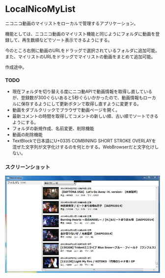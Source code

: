 # LocalNicoMyList
ニコニコ動画のマイリストをローカルで管理するアプリケーション。

機能としては、ニコニコ動画のマイリスト機能と同じようにフォルダに動画を登録して、再生数順などでソート表示できるようにする。

今のところ右側に動画のURLをドラッグで選択されているフォルダに追加可能。
また、マイリストのURLをドラッグでマイリストの動画をまとめて追加可能。

作成途中。

### TODO
* 現在フォルダを切り替える度にニコ動APIで動画情報を取得し直しているが、登録数が300ぐらいあると5秒ぐらいかかったので、動画情報もローカルに保存するようにして更新ボタンで取得し直すように変更する。
* 動画をダブルクリックでブラウザで動画ページを開く。
* 最新コメントの時間を取得してコメントの新しい順、古い順でソートできるようにする。
* フォルダの新規作成、名前変更、削除機能
* 動画の削除機能
* TextBlockで日本語にU+0335 COMBINING SHORT STROKE OVERLAYを混ぜた文字列が文字化けするのを何とかする。WebBrowserだと文字化けしない。

### スクリーンショット
![タイトル](screenshot.JPG)
